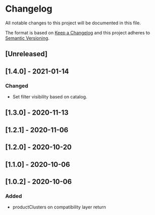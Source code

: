 # Changelog

All notable changes to this project will be documented in this file.

The format is based on [Keep a Changelog](http://keepachangelog.com/en/1.0.0/)
and this project adheres to [Semantic Versioning](http://semver.org/spec/v2.0.0.html).

## [Unreleased]

## [1.4.0] - 2021-01-14

### Changed

- Set filter visibility based on catalog.

## [1.3.0] - 2020-11-13

## [1.2.1] - 2020-11-06

## [1.2.0] - 2020-10-20

## [1.1.0] - 2020-10-06

## [1.0.2] - 2020-10-06

### Added
- productClusters on compatibility layer return
